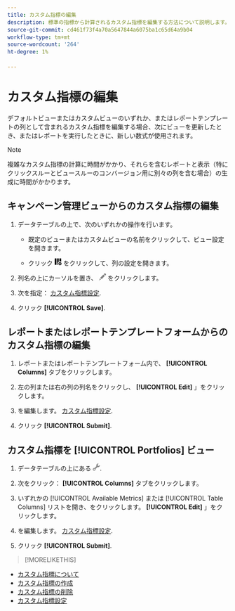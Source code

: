 ```yaml
---
title: カスタム指標の編集
description: 標準の指標から計算されるカスタム指標を編集する方法について説明します。
source-git-commit: cd461f73f4a70a5647844a6075ba1c65d64a9b04
workflow-type: tm+mt
source-wordcount: '264'
ht-degree: 1%

---
```


# カスタム指標の編集

デフォルトビューまたはカスタムビューのいずれか、またはレポートテンプレートの列として含まれるカスタム指標を編集する場合、次にビューを更新したとき、またはレポートを実行したときに、新しい数式が使用されます。

>[!NOTE]
>
>複雑なカスタム指標の計算に時間がかかり、それらを含むレポートと表示（特にクリックスルーとビュースルーのコンバージョン用に別々の列を含む場合）の生成に時間がかかります。

## キャンペーン管理ビューからのカスタム指標の編集

1. データテーブルの上で、次のいずれかの操作を行います。

   * 既定のビューまたはカスタムビューの名前をクリックして、ビュー設定を開きます。

   * クリック ![カスタム列](/help/search-social-commerce/assets/custom-columns.png "カスタム列") をクリックして、列の設定を開きます。

1. 列名の上にカーソルを置き、 ![編集](/help/search-social-commerce/assets/edit.png "編集") をクリックします。

1. 次を指定： [カスタム指標設定](custom-metric-settings.md).

1. クリック **[!UICONTROL Save]**.

## レポートまたはレポートテンプレートフォームからのカスタム指標の編集

1. レポートまたはレポートテンプレートフォーム内で、 **[!UICONTROL Columns]** タブをクリックします。

1. 左の列または右の列の列名をクリックし、 **[!UICONTROL Edit]** 」をクリックします。

1. を編集します。 [カスタム指標設定](custom-metric-settings.md).

1. クリック **[!UICONTROL Submit]**.

## カスタム指標を [!UICONTROL Portfolios] ビュー

1. データテーブルの上にある ![選択したビューを編集](/help/search-social-commerce/assets/view-settings.png "選択したビューを編集").

1. 次をクリック： **[!UICONTROL Columns]** タブをクリックします。

1. いずれかの [!UICONTROL Available Metrics] または [!UICONTROL Table Columns] リストを開き、をクリックします。 **[!UICONTROL Edit]** 」をクリックします。

1. を編集します。 [カスタム指標設定](custom-metric-settings.md).

1. クリック **[!UICONTROL Submit]**.

>[!MORELIKETHIS]
* [カスタム指標について](custom-metric-about.md)
* [カスタム指標の作成](custom-metric-create.md)
* [カスタム指標の削除](custom-metric-delete.md)
* [カスタム指標設定](custom-metric-settings.md)

